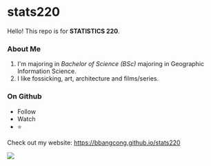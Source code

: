 # stats220

Hello! This repo is for **STATISTICS 220**.

### About Me
 1. I'm majoring in *Bachelor of Science (BSc)* majoring in Geographic Information Science.
 2. I like fossicking, art, architecture and films/series. 
 
 ### On Github
 - Follow 
 - Watch
 - ⭐
 


Check out my website: https://bbangcong.github.io/stats220

![](https://media.tenor.com/BJUu-49-dL4AAAAC/mountain-reflection.gif)
